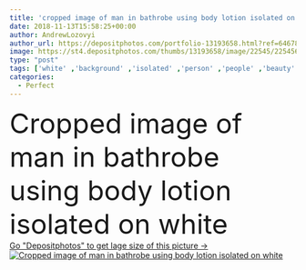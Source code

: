```yaml
---
title: 'cropped image of man in bathrobe using body lotion isolated on white'
date: 2018-11-13T15:58:25+00:00
author: AndrewLozovyi
author_url: https://depositphotos.com/portfolio-13193658.html?ref=64678756
image: https://st4.depositphotos.com/thumbs/13193658/image/22545/225456174/api_thumb_450.jpg?forcejpeg=true
type: "post"
tags: ['white' ,'background' ,'isolated' ,'person' ,'people' ,'beauty' ,'morning' ,'male' ,'man' ,'towel' ,'individuality' ,'cosmetic' ,'bottle' ,'hygiene' ,'lotion' ,'treatment' ,'individual' ,'charming' ,'handsome' ,'wellness' ,'moisturizing' ,'bathrobe' ,'body care' ,'Studio Shot' ,'skin care' ,'body lotion' ,'morning routine' ,'perfect skin' ,'partial view' ,'cropped image' ]
categories: 
  - Perfect
---
```

<div aling="center">
            <font size="60"> Cropped image of man in bathrobe using body lotion isolated on white</font>   
</div>
<div>
    <a href='https://depositphotos.com/225456174/stock-photo-cropped-image-man-bathrobe-using.html?ref=64678756' target=_blank > Go "Depositphotos" to get lage size of this picture ->
        <img href='https://depositphotos.com/225456174/stock-photo-cropped-image-man-bathrobe-using.html?ref=64678756' src='https://st4.depositphotos.com/13193658/22545/i/950/depositphotos_225456174-stock-photo-cropped-image-man-bathrobe-using.jpg?forcejpeg=true' alt='Cropped image of man in bathrobe using body lotion isolated on white' >
    </a>
</div>
